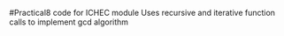 #Practical8 code for ICHEC module
Uses recursive and iterative function calls to implement gcd algorithm
